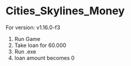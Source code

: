 # Cities_Skylines_Money
For version: v1.16.0-f3

1. Run Game
2. Take loan for 60.000
3. Run .exe
4. loan amount becomes 0
